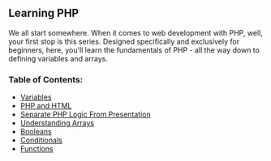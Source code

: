 ## Learning PHP

We all start somewhere. When it comes to web development with PHP, well, your first stop is this series.
Designed specifically and exclusively for beginners,
here, you'll learn the fundamentals of PHP - all the way down to defining variables and arrays.

### Table of Contents:

* [Variables](https://github.com/iamshaikrasool/learning-php/blob/master/docs/variables.md)
* [PHP and HTML](https://github.com/iamshaikrasool/learning-php/blob/master/docs/php-and-html.md)
* [Separate PHP Logic From Presentation](https://github.com/iamshaikrasool/learning-php/blob/master/docs/php-logic.md)
* [Understanding Arrays](https://github.com/iamshaikrasool/learning-php/blob/master/docs/arrays.md)
* [Booleans](https://github.com/iamshaikrasool/learning-php/blob/master/docs/booleans.md)
* [Conditionals](https://github.com/iamshaikrasool/learning-php/blob/master/docs/conditionals.md)
* [Functions](https://github.com/iamshaikrasool/learning-php/blob/master/docs/functions.md)

